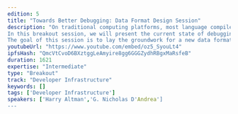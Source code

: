 ```yaml
---
edition: 5
title: "Towards Better Debugging: Data Format Design Session"
description: "On traditional computing platforms, most language compilers output debug information to enable debuggers to decode a program's operation and to enable the user to make sense of their code through hands-on inspection. With smart contract languages, however, this is not yet possible. Existing debugging data formats don't support Ethereum's computing paradigm, leaving debuggers to guess at compiler behavior in hopes of understanding how compiled bytecode reflects user-written source.
In this breakout session, we will present the current state of debugging support on Ethereum, an overview of how debugging support exists on traditional computing platforms, and what the disconnects are that make this more difficult for Ethereum. From there, we seek to discuss how to overcome these limitations and how we can make smart contract debugging better.
The goal of this session is to lay the groundwork for a new data format, including its high-level design and a clear understanding of the path forward for this effort."
youtubeUrl: "https://www.youtube.com/embed/oz5_SyouLt4"
ipfsHash: "QmcVtCvoD6BXztggLeAmyire8gg6GGGZydhRBgxMaRsfeB"
duration: 1621
expertise: "Intermediate"
type: "Breakout"
track: "Developer Infrastructure"
keywords: []
tags: ['Developer Infrastructure']
speakers: ['Harry Altman','G. Nicholas D'Andrea']
---
```


